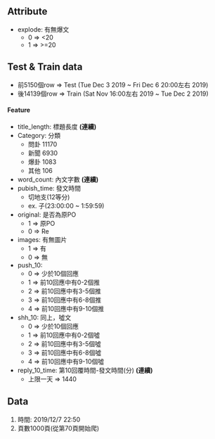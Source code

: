 ## Attribute
- explode: 有無爆文
    - 0 => <20
    - 1 => >=20
## Test & Train data
- 前5150個row => Test  (Tue Dec 3 2019 ~ Fri Dec 6 20:00左右 2019)
- 後14139個row => Train  (Sat Nov 16:00左右 2019 ~ Tue Dec 2 2019)
#### Feature
- title_length: 標題長度 **(連續)**
- Category: 分類
    - 問卦    11170
    - 新聞     6930
    - 爆卦     1083
    - 其他     106
- word_count: 內文字數 **(連續)**
- pubish_time: 發文時間
    - 切地支(12等分)
    - ex. 子(23:00:00 ~ 1:59:59)
- original: 是否為原PO
    - 1 => 原PO
    - 0 => Re
- images: 有無圖片
    - 1 => 有
    - 0 => 無
- push_10: 
    - 0 => 少於10個回應
    - 1 => 前10回應中有0-2個推
    - 2 => 前10回應中有3-5個推
    - 3 => 前10回應中有6-8個推
    - 4 => 前10回應中有9-10個推
- shh_10: 同上，噓文
    - 0 => 少於10個回應
    - 1 => 前10回應中有0-2個噓
    - 2 => 前10回應中有3-5個噓
    - 3 => 前10回應中有6-8個噓
    - 4 => 前10回應中有9-10個噓
- reply_10_time: 第10回覆時間-發文時間(分) **(連續)**
    - 上限一天 => 1440
## Data
1. 時間: 2019/12/7 22:50
2. 頁數1000頁(從第70頁開始爬) 
